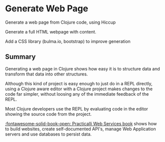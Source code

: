 # Generate Web Page

Generate a web page from Clojure code, using Hiccup

Generate a full HTML webpage with content.

Add a CSS library (bulma.io, bootstrap) to improve generation

<!-- TODO: challenge: add Generate web page walk-through and provide example code -->


## Summary

Generating a web page in Clojure shows how easy it is to structure data and transform that data into other structures.

Although this kind of project is easy enough to just do in a REPL directly, using a Clojure aware editor with a Clojure project makes changes to the code far simpler, without loosing any of the immediate feedback of the REPL.

Most Clojure developers use the REPL by evaluating code in the editor showing the source code from the project.

[:fontawesome-solid-book-open: Practicalli Web Services book](https://practical.li/clojure-web-services/) shows how to build websites, create self-documented API's, manage Web Application servers and use databases to persist data.

